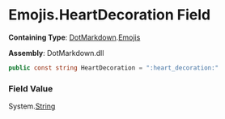 # Emojis\.HeartDecoration Field

**Containing Type**: [DotMarkdown](../../README.md)\.[Emojis](../README.md)

**Assembly**: DotMarkdown\.dll

```csharp
public const string HeartDecoration = ":heart_decoration:"
```

### Field Value

System\.[String](https://docs.microsoft.com/en-us/dotnet/api/system.string)